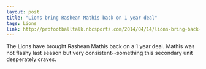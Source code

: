 ```yaml
---
layout: post
title: "Lions bring Rashean Mathis back on 1 year deal"
tags: Lions
link: http://profootballtalk.nbcsports.com/2014/04/14/lions-bring-back-rashean-mathis-for-another-year/
---
```


The Lions have brought Rashean Mathis back on a 1 year deal.  Mathis was not flashy last season but very consistent--something this secondary unit desperately craves.
